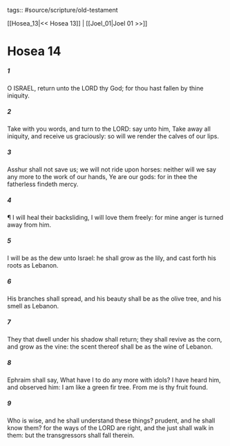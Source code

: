 tags:: #source/scripture/old-testament

[[Hosea_13|<< Hosea 13]] | [[Joel_01|Joel 01 >>]]

# Hosea 14

##### 1

O ISRAEL, return unto the LORD thy God; for thou hast fallen by thine iniquity.

##### 2

Take with you words, and turn to the LORD: say unto him, Take away all iniquity, and receive us graciously: so will we render the calves of our lips.

##### 3

Asshur shall not save us; we will not ride upon horses: neither will we say any more to the work of our hands, Ye are our gods: for in thee the fatherless findeth mercy.

##### 4

¶ I will heal their backsliding, I will love them freely: for mine anger is turned away from him.

##### 5

I will be as the dew unto Israel: he shall grow as the lily, and cast forth his roots as Lebanon.

##### 6

His branches shall spread, and his beauty shall be as the olive tree, and his smell as Lebanon.

##### 7

They that dwell under his shadow shall return; they shall revive as the corn, and grow as the vine: the scent thereof shall be as the wine of Lebanon.

##### 8

Ephraim shall say, What have I to do any more with idols? I have heard him, and observed him: I am like a green fir tree. From me is thy fruit found.

##### 9

Who is wise, and he shall understand these things? prudent, and he shall know them? for the ways of the LORD are right, and the just shall walk in them: but the transgressors shall fall therein.
